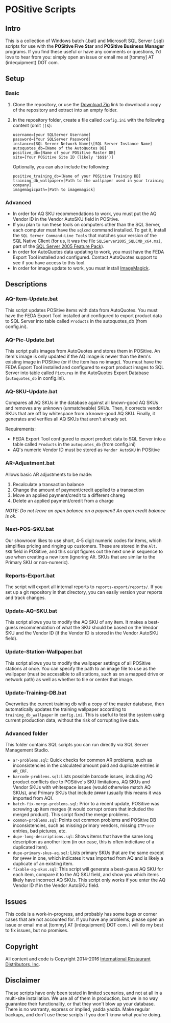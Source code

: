 # POSitive Scripts #

## Intro ##
This is a collection of Windows batch (.bat) and Microsoft SQL Server (.sql) scripts for use with the __POSitive Five Star__ and __POSitive Business Manager__ programs. If you find these useful or have any comments or questions, I'd love to hear from you: simply open an issue or email me at [tommy] AT (irdequipment) DOT com.


## Setup ##
### Basic ###
1. Clone the repository, or use the [Download Zip](https://github.com/airdrummingfool/POSitive-Scripts/archive/master.zip) link to download a copy of the repository and extract into an empty folder.
1. In the repository folder, create a file called `config.ini` with the following content (omit `[]`s):

	```
	username=[your SQLServer Username]
	password=[Your SQLServer Password]
	instance=[SQL Server Network Name]\[SQL Server Instance Name]
	autoquotes_db=[Name of the AutoQuotes DB]
	positive_db=[Name of your POSitive Master DB]
	site=[Your POSitive Site ID (likely '$$$$')]
	```
	Optionally, you can also include the following:

	```
	positive_training_db=[Name of your POSitive Training DB]
	training_db_wallpaper=[Path to the wallpaper used in your training company]
	imagemagicpath=[Path to imagemagick]
	```

### Advanced ###
* In order for AQ SKU recommendations to work, you must put the AQ Vendor ID in the Vendor AutoSKU field in POSitive.
* If you plan to run these tools on computers other than the SQL Server, each computer must have the `sqlcmd` command installed. To get it, install the `SQL Server Command-Line Tools` that matches your version of the SQL Native Client (for us, it was the file `SQLServer2005_SQLCMD_x64.msi`, part of the [SQL Server 2005 Feature Pack](http://www.microsoft.com/en-us/download/details.aspx?id=15748)).
* In order for AutoQuotes data updating to work, you must have the FEDA Export Tool installed and configured. Contact AutoQuotes support to see if you have access to this tool.
* In order for image update to work, you must install [ImageMagick](http://imagemagick.org/script/binary-releases.php#windows).


## Descriptions ##
### AQ-Item-Update.bat ###
This script updates POSitive items with data from AutoQuotes. You must have the FEDA Export Tool installed and configured to export product data to SQL Server into table called `Products` in the autoquotes_db (from config.ini).

### AQ-Pic-Update.bat ###
This script pulls images from AutoQuotes and stores them in POSitive. An item's image is only updated if the AQ image is newer than the item's existing image in POSitive (or if the item has no image). You must have the FEDA Export Tool installed and configured to export product images to SQL Server into table called `Pictures` in the AutoQuotes Export Database (`autoquotes_db` in config.ini).

### AQ-SKU-Update.bat ###
Compares all AQ SKUs in the database against all known-good AQ SKUs and removes any unknown (unmatcheable) SKUs. Then, it corrects vendor SKUs that are off by whitespace from a known-good AQ SKU. Finally, it generates and verifies all AQ SKUs that aren't already set.

Requirements:

* FEDA Export Tool configured to export product data to SQL Server into a table called `Products` in the `autoquotes_db` (from config.ini)
* AQ's numeric Vendor ID must be stored as `Vendor AutoSKU` in POSitive

### AR-Adjustment.bat ###
Allows basic AR adjustments to be made:

1. Recalculate a transaction balance
1. Change the amount of payment/credit applied to a transaction
1. Move an applied payment/credit to a different chareg
1. Delete an applied payment/credit from a charge

_NOTE: Do not leave an open balance on a payment! An open credit balance is ok._

### Next-POS-SKU.bat ###
Our showroom likes to use short, 4-5 digit numeric codes for items, which simplifies pricing and ringing up customers. These are stored in the `Alt. SKU` field in POSitive, and this script figures out the next one in sequence to use when creating a new item (ignoring Alt. SKUs that are similar to the Primary SKU or non-numeric).

### Reports-Export.bat ###
The script will export all internal reports to `reports-export/reports/`. If you set up a git repository in that directory, you can easily version your reports and track changes.

### Update-AQ-SKU.bat ###
This script allows you to modify the AQ SKU of any item. It makes a best-guess recommendation of what the SKU should be based on the Vendor SKU and the Vendor ID (if the Vendor ID is stored in the Vendor AutoSKU field).

### Update-Station-Wallpaper.bat ###
This script allows you to modify the wallpaper settings of all POSitive stations at once. You can specify the path to an image file to use as the wallpaper (must be accessible to all stations, such as on a mapped drive or network path) as well as whether to tile or center that image.

### Update-Training-DB.bat ###
Overwrites the current training db with a copy of the master database, then automatically updates the training wallpaper according to `training_db_wallpaper` in `config.ini`. This is useful to test the system using current production data, without the risk of corrupting live data.

### Advanced folder ###
This folder contains SQL scripts you can run directly via SQL Server Management Studio.

* `ar-problems.sql`: Quick checks for common AR problems, such as inconsistencies in the calculated amount paid and duplicate entries in `AR_CRF`.
* `barcode-problems.sql`: Lists possible barcode issues, including AQ product conflicts due to POSitive's SKU limitations, AQ SKUs and Vendor SKUs with whitespace issues (would otherwise match AQ SKUs), and Primary SKUs that include `@####` (usually this means it was imported from AQ).
* `batch-fix-merge-problems.sql`: Prior to a recent update, POSitive was screwing up item merges (it would corrupt orders that included the merged product). This script fixed the merge problems.
* `common-problems.sql`: Points out common problems and POSitive DB inconsistencies, such as missing primary vendors, missing `ITPrice` entries, bad pictures, etc.
* `dupe-long-descriptions.sql`: Shows items that have the same long description as another item (in our case, this is often indicitave of a duplicated item).
* `dupe-primary-skus-aq.sql`: Lists primary SKUs that are the same except for `@####` in one, which indicates it was imported from AQ and is likely a duplicate of an existing item.
* `fixable-aq-skus.sql`: This script will generate a best-guess AQ SKU for each item, compare it to the AQ SKU field, and show you which items likely have incorrect AQ SKUs. This script only works if you enter the AQ Vendor ID # in the Vendor AutoSKU field.


## Issues ##
This code is a work-in-progress, and probably has some bugs or corner cases that are not accounted for. If you have any problems, please open an issue or email me at [tommy] AT [irdequipment] DOT com. I will do my best to fix issues, but no promises.


## Copyright ##
All content and code is Copyright 2014-2016 [International Restaurant Distributors, Inc](http://irdequipment.com).


## Disclaimer ##
These scripts have only been tested in limited scenarios, and not at all in a multi-site installation. We use all of them in production, but we in no way guarantee their functionality, or that they won't blow up your database. There is no warranty, express or implied, yadda yadda. Make regular backups, and don't use these scripts if you don't know what you're doing.
